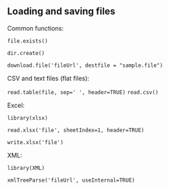 ## Loading and saving files

Common functions:

`file.exists()`

`dir.create()`

`download.file('fileUrl', destfile = "sample.file")`

CSV and text files (flat files):

`read.table(file, sep=' ', header=TRUE)`
`read.csv()`

Excel:

`library(xlsx)`

`read.xlsx('file', sheetIndex=1, header=TRUE)`

`write.xlsx('file')`

XML:

`library(XML)`

`xmlTreeParse('fileUrl', useInternal=TRUE)`
